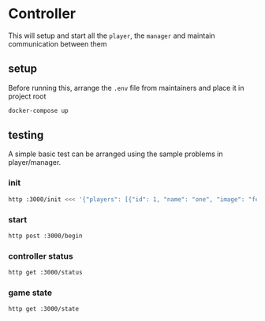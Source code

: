 # Controller
This will setup and start all the `player`, the `manager` and maintain communication between them

## setup
Before running this, arrange the `.env` file from maintainers and place it in project root
```sh
docker-compose up
```

## testing
A simple basic test can be arranged using the sample problems in player/manager.

### init
```sh
http :3000/init <<< '{"players": [{"id": 1, "name": "one", "image": "felicitythreads/interactive:player"},{"id": 2, "name": "two", "image": "felicitythreads/interactive:player"}], "manager": {"image": "felicitythreads/interactive:manager"}}'
```

### start
```sh
http post :3000/begin
```

### controller status
```sh
http get :3000/status
```

### game state
```sh
http get :3000/state
```
